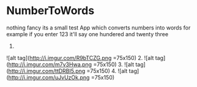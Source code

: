 # NumberToWords
nothing fancy
its a small test App which converts numbers into words
for example if you enter 123 it'll say one hundered and twenty three

1.
![alt tag](http://i.imgur.com/R9bTCZG.png =75x150)
2.
![alt tag](http://i.imgur.com/m7v3Hwa.png =75x150)
3.
![alt tag](http://i.imgur.com/ttDRBI5.png =75x150)
4.
![alt tag](http://i.imgur.com/uJvUzOk.png =75x150)
